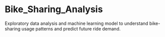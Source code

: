 # Bike_Sharing_Analysis
Exploratory data analysis and machine learning model to understand bike-sharing usage patterns and predict future ride demand.
